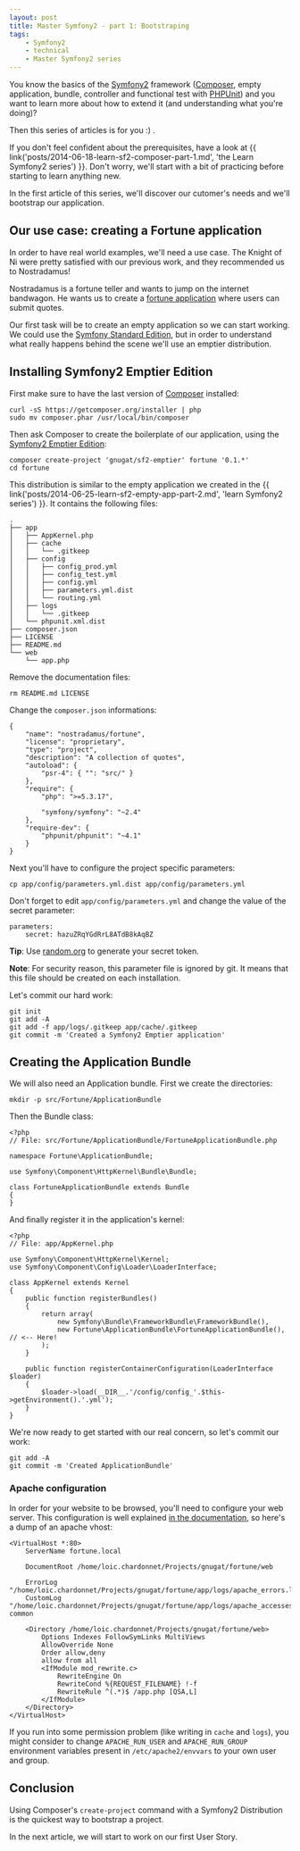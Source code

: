 ```yaml
---
layout: post
title: Master Symfony2 - part 1: Bootstraping
tags:
    - Symfony2
    - technical
    - Master Symfony2 series
---
```


You know the basics of the [Symfony2](http://symfony.com/) framework
([Composer](https://getcomposer.org/), empty application, bundle, controller and
functional test with [PHPUnit](http://phpunit.de/)) and you want to learn more
about how to extend it (and understanding what you're doing)?

Then this series of articles is for you :) .

If you don't feel confident about the prerequisites, have a look at
{{ link('posts/2014-06-18-learn-sf2-composer-part-1.md', 'the Learn Symfony2 series') }}.
Don't worry, we'll start with a bit of practicing before starting to learn
anything new.

In the first article of this series, we'll discover our cutomer's needs and
we'll bootstrap our application.

## Our use case: creating a Fortune application

In order to have real world examples, we'll need a use case. The Knight of Ni
were pretty satisfied with our previous work, and they recommended us to
Nostradamus!

Nostradamus is a fortune teller and wants to jump on the internet bandwagon. He
wants us to create a
[fortune application](http://en.wikipedia.org/wiki/Fortune_%28Unix%29)
where users can submit quotes.

Our first task will be to create an empty application so we can start working.
We could use the [Symfony Standard Edition](http://symfony.com/distributions),
but in order to understand what really happens behind the scene we'll use an
emptier distribution.

## Installing Symfony2 Emptier Edition

First make sure to have the last version of [Composer](https://getcomposer.org/)
installed:

    curl -sS https://getcomposer.org/installer | php
    sudo mv composer.phar /usr/local/bin/composer

Then ask Composer to create the boilerplate of our application, using the
[Symfony2 Emptier Edition](https://github.com/gnugat/sf2-emptier):

    composer create-project 'gnugat/sf2-emptier' fortune '0.1.*'
    cd fortune

This distribution is similar to the empty application we created in the
{{ link('posts/2014-06-25-learn-sf2-empty-app-part-2.md', 'learn Symfony2 series') }}.
It contains the following files:

    .
    ├── app
    │   ├── AppKernel.php
    │   ├── cache
    │   │   └── .gitkeep
    │   ├── config
    │   │   ├── config_prod.yml
    │   │   ├── config_test.yml
    │   │   ├── config.yml
    │   │   ├── parameters.yml.dist
    │   │   └── routing.yml
    │   ├── logs
    │   │   └── .gitkeep
    │   └── phpunit.xml.dist
    ├── composer.json
    ├── LICENSE
    ├── README.md
    └── web
        └── app.php

Remove the documentation files:

    rm README.md LICENSE

Change the `composer.json` informations:

    {
        "name": "nostradamus/fortune",
        "license": "proprietary",
        "type": "project",
        "description": "A collection of quotes",
        "autoload": {
            "psr-4": { "": "src/" }
        },
        "require": {
            "php": ">=5.3.17",

            "symfony/symfony": "~2.4"
        },
        "require-dev": {
            "phpunit/phpunit": "~4.1"
        }
    }

Next you'll have to configure the project specific parameters:

    cp app/config/parameters.yml.dist app/config/parameters.yml

Don't forget to edit `app/config/parameters.yml` and change the value of the
secret parameter:

    parameters:
        secret: hazuZRqYGdRrL8ATdB8kAqBZ

**Tip**: Use [random.org](https://www.random.org/passwords/?num=1&len=24&format=html&rnd=new)
to generate your secret token.

**Note**: For security reason, this parameter file is ignored by git. It means
that this file should be created on each installation.

Let's commit our hard work:

    git init
    git add -A
    git add -f app/logs/.gitkeep app/cache/.gitkeep
    git commit -m 'Created a Symfony2 Emptier application'

## Creating the Application Bundle

We will also need an Application bundle. First we create the directories:

    mkdir -p src/Fortune/ApplicationBundle

Then the Bundle class:

    <?php
    // File: src/Fortune/ApplicationBundle/FortuneApplicationBundle.php

    namespace Fortune\ApplicationBundle;

    use Symfony\Component\HttpKernel\Bundle\Bundle;

    class FortuneApplicationBundle extends Bundle
    {
    }

And finally register it in the application's kernel:

    <?php
    // File: app/AppKernel.php

    use Symfony\Component\HttpKernel\Kernel;
    use Symfony\Component\Config\Loader\LoaderInterface;

    class AppKernel extends Kernel
    {
        public function registerBundles()
        {
            return array(
                new Symfony\Bundle\FrameworkBundle\FrameworkBundle(),
                new Fortune\ApplicationBundle\FortuneApplicationBundle(), // <-- Here!
            );
        }

        public function registerContainerConfiguration(LoaderInterface $loader)
        {
            $loader->load(__DIR__.'/config/config_'.$this->getEnvironment().'.yml');
        }
    }

We're now ready to get started with our real concern, so let's commit our work:

    git add -A
    git commit -m 'Created ApplicationBundle'

### Apache configuration

In order for your website to be browsed, you'll need to configure your web
server. This configuration is well explained
[in the documentation](http://symfony.com/doc/current/cookbook/configuration/web_server_configuration.html),
so here's a dump of an apache vhost:

    <VirtualHost *:80>
        ServerName fortune.local

        DocumentRoot /home/loic.chardonnet/Projects/gnugat/fortune/web

        ErrorLog "/home/loic.chardonnet/Projects/gnugat/fortune/app/logs/apache_errors.log"
        CustomLog "/home/loic.chardonnet/Projects/gnugat/fortune/app/logs/apache_accesses.log" common

        <Directory /home/loic.chardonnet/Projects/gnugat/fortune/web>
            Options Indexes FollowSymLinks MultiViews
            AllowOverride None
            Order allow,deny
            allow from all
            <IfModule mod_rewrite.c>
                RewriteEngine On
                RewriteCond %{REQUEST_FILENAME} !-f
                RewriteRule ^(.*)$ /app.php [QSA,L]
            </IfModule>
        </Directory>
    </VirtualHost>

If you run into some permission problem (like writing in `cache` and `logs`),
you might consider to change `APACHE_RUN_USER` and `APACHE_RUN_GROUP`
environment variables present in `/etc/apache2/envvars` to your own user and
group.

## Conclusion

Using Composer's `create-project` command with a Symfony2 Distribution is the
quickest way to bootstrap a project.

In the next article, we will start to work on our first User Story.
